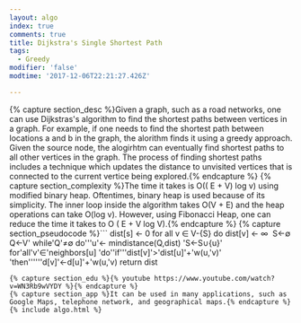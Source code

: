 ```yaml
---
layout: algo
index: true
comments: true
title: Dijkstra's Single Shortest Path
tags:
  - Greedy
modifier: 'false'
modtime: '2017-12-06T22:21:27.426Z'

---
```

{% capture section_desc %}Given a graph, such as a road networks, one can use Dijkstras's algorithm to find the shortest paths between vertices in a graph. For example, if one needs to find the shortest path between locations a and b in the graph, the alorithm finds it using a greedy approach. Given the source node, the alogirhtm can eventually find shortest paths to all other vertices in the graph. The process of finding shortest paths includes a technique which updates the distance to unvisited vertices that is connected to the current vertice being explored.{% endcapture %}
{% capture section_complexity %}The time it takes is O(( E + V) log v) using modified binary heap. Oftentimes, binary heap is used because of its simplicity. The inner loop inside the algorithm takes O(V + E) and the heap operations can take O(log v). However, using Fibonacci Heap, one can reduce the time it takes to O ( E + V log V).{% endcapture %}
{% capture section_pseudocode %}```
dist[s] <- 0
for all v ∈ V-{S}
    do dist[v] <- ∞ 
S←∅
Q←V'
while'Q'≠∅
do'''u'← mindistance(Q,dist) 
 'S←S∪{u}'
	  for'all'v'∈'neighbors[u]
			'do''if'''dist[v]'>'dist[u]'+'w(u,'v)'
				'then''''''d[v]'←d[u]'+'w(u,'v)
	return dist
```{% endcapture %}
{% capture section_edu %}{% youtube https://www.youtube.com/watch?v=WN3Rb9wVYDY %}{% endcapture %}
{% capture section_app %}It can be used in many applications, such as Google Maps, telephone network, and geographical maps.{% endcapture %}
{% include algo.html %}